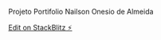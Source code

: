 Projeto Portifolio
Nailson Onesio de Almeida

[Edit on StackBlitz ⚡️](https://stackblitz.com/edit/web-platform-yewlnh)
